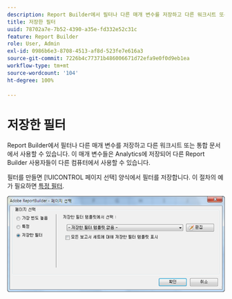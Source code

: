 ```yaml
---
description: Report Builder에서 필터나 다른 매개 변수를 저장하고 다른 워크시트 또는 통합 문서에서 사용할 수 있습니다. 이 매개 변수들은 Analytics에 저장되어 다른 Report Builder 사용자들이 다른 컴퓨터에서 사용할 수 있습니다.
title: 저장한 필터
uuid: 78702a7e-7b52-4390-a35e-fd332e52c31c
feature: Report Builder
role: User, Admin
exl-id: 0986b6e3-8708-4513-af8d-523fe7e616a3
source-git-commit: 7226b4c77371b486006671d72efa9e0f0d9eb1ea
workflow-type: tm+mt
source-wordcount: '104'
ht-degree: 100%

---
```


# 저장한 필터

Report Builder에서 필터나 다른 매개 변수를 저장하고 다른 워크시트 또는 통합 문서에서 사용할 수 있습니다. 이 매개 변수들은 Analytics에 저장되어 다른 Report Builder 사용자들이 다른 컴퓨터에서 사용할 수 있습니다.

필터를 만들면 [!UICONTROL 페이지 선택] 양식에서 필터를 저장합니다. 이 절차의 예가 필요하면 [특정 필터](/help/analyze/report-builder/layout/c-filter-dimensions/t-specific-filters.md).

![](assets/choose_page_saved.png)
